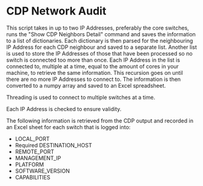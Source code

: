 # CDP Network Audit

This script takes in up to two IP Addresses, preferably the core switches, runs the "Show CDP Neighbors Detail"
command and saves the information to a list of dictionaries. Each dictionary is then parsed for the neighbouring
IP Address for each CDP neighbour and saved to a separate list. Another list is used to store the IP Addresses
of those that have been processed so no switch is connected too more than once. Each IP Address in the list
is connected to, multiple at a time, equal to the amount of cores in your machine, to retrieve the same information. This recursion goes on until there are no
more IP Addresses to connect to. The information is then converted to a numpy array and saved to an Excel spreadsheet.

Threading is used to connect to multiple switches at a time.

Each IP Address is checked to ensure validity.



The following information is retrieved from the CDP output and recorded in an Excel sheet for each switch that is logged into:
 - LOCAL_PORT
 - Required DESTINATION_HOST
 - REMOTE_PORT
 - MANAGEMENT_IP
 - PLATFORM
 - SOFTWARE_VERSION
 - CAPABILITIES
